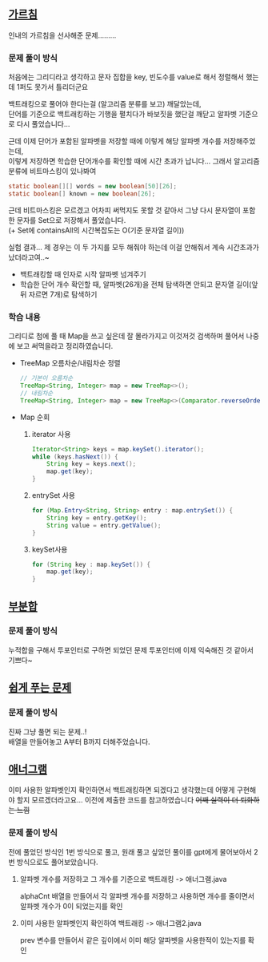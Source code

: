 ## [가르침](https://www.acmicpc.net/problem/1062)
인내의 가르침을 선사해준 문제.........

### 문제 풀이 방식
처음에는 그리디라고 생각하고 문자 집합을 key, 빈도수를 value로 해서 정렬해서 했는데 1퍼도 못가서 틀리더군요

백트래킹으로 풀어야 한다는걸 (알고리즘 분류를 보고) 깨달았는데,  
단어를 기준으로 백트래킹하는 기행을 펼치다가 바보짓을 했단걸 깨닫고 알파벳 기준으로 다시 풀었습니다...

근데 이제 단어가 포함된 알파벳을 저장할 때에 이렇게 해당 알파벳 개수를 저장해주었는데,  
이렇게 저장하면 학습한 단어개수를 확인할 때에 시간 초과가 납니다... 그래서 알고리즘 분류에 비트마스킹이 있나봐여
```java
static boolean[][] words = new boolean[50][26];
static boolean[] known = new boolean[26];
```

근데 비트마스킹은 모르겠고 어차피 써먹지도 못할 것 같아서 그냥 다시 문자열이 포함한 문자를 Set으로 저장해서 풀었습니다.  
(+ Set에 containsAll의 시간복잡도는 O(기준 문자열 길이))

실험 결과... 제 경우는 이 두 가지를 모두 해줘야 하는데 이걸 안해줘서 계속 시간초과가 났더라고여..~
- 백트래킹할 때 인자로 시작 알파벳 넘겨주기
- 학습한 단어 개수 확인할 때, 알파벳(26개)을 전체 탐색하면 안되고 문자열 길이(앞뒤 자르면 7개)로 탐색하기


### 학습 내용
그리디로 첨에 풀 때 Map을 쓰고 싶은데 잘 몰라가지고 이것저것 검색하며 풀어서 나중에 보고 써먹을라고 정리하였습니다.

* TreeMap 오름차순/내림차순 정렬
  ```java
  // 기본이 오름차순
  TreeMap<String, Integer> map = new TreeMap<>();
  // 내림차순
  TreeMap<String, Integer> map = new TreeMap<>(Comparator.reverseOrder());
  ```

* Map 순회
  1. iterator 사용
      ```java
      Iterator<String> keys = map.keySet().iterator();
      while (keys.hasNext()) {
          String key = keys.next();
          map.get(key);
      }
      ```
  2. entrySet 사용
      ```java
      for (Map.Entry<String, String> entry : map.entrySet()) {
          String key = entry.getKey();
          String value = entry.getValue();
      }
      ```
  3. keySet사용
      ```java
      for (String key : map.keySet()) {
          map.get(key);
      }
      ```


## [부분합](https://www.acmicpc.net/problem/1806)
### 문제 풀이 방식
누적합을 구해서 투포인터로 구하면 되었던 문제
투포인터에 이제 익숙해진 것 같아서 기쁘다~


## [쉽게 푸는 문제](https://www.acmicpc.net/problem/1292)
### 문제 풀이 방식
진짜 그냥 풀면 되는 문제..!  
배열을 만들어놓고 A부터 B까지 더해주었습니다.


## [애너그램](https://www.acmicpc.net/problem/6443)
이미 사용한 알파벳인지 확인하면서 백트래킹하면 되겠다고 생각했는데 어떻게 구현해야 할지 모르겠더라고요... 이전에 제출한 코드를 참고하였습니다 ~~어째 실력이 더 퇴화하는 느낌~~

### 문제 풀이 방식
전에 풀었던 방식인 1번 방식으로 풀고, 원래 풀고 싶었던 풀이를 gpt에게 물어보아서 2번 방식으로도 풀어보았습니다.
1. 알파벳 개수를 저장하고 그 개수를 기준으로 백트래킹 -> 애너그램.java

    alphaCnt 배열을 만들어서 각 알파벳 개수를 저장하고 사용하면 개수를 줄이면서 알파벳 개수가 0이 되었는지를 확인

2. 이미 사용한 알파벳인지 확인하여 백트래킹 -> 애너그램2.java

    prev 변수를 만들어서 같은 깊이에서 이미 해당 알파벳을 사용한적이 있는지를 확인
